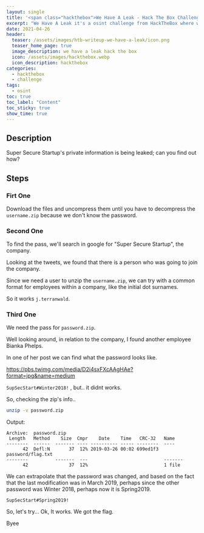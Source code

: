 ```yaml
---
layout: single
title: '<span class="hackthebox">We Have A Leak - Hack The Box Challenge</span>'
excerpt: "We Have A Leak it's a osint challenge from HackTheBox where we will have to find out information about a leak"
date: 2021-04-26
header:
  teaser: /assets/images/htb-writeup-we-have-a-leak/icon.png
  teaser_home_page: true
  image_description: we have a leak hack the box
  icon: /assets/images/hackthebox.webp
  icon_description: hackthebox
categories:
  - hackthebox
  - challenge
tags:
  - osint
toc: true
toc_label: "Content"
toc_sticky: true
show_time: true
---
```


## Description

Super Secure Startup's private information is being leaked; can you find out how? 

## Steps

### Firt One
Download the files and uncompress them until you have to decompress the ```username.zip``` because we don't know the password.

### Second One

To find the pass, we'll search in google for "Super Secure Startup", the company.

Looking at the tweets, we found that there is a person who was going to join the company.

Since we need a user to unzip the ```username.zip```, we can try with a common format for employees within a company, like the initial dot surnames.

So it works ```j.terranwald```.

### Third One

We need the pass for ```password.zip```.

Well looking around, in relation to the company, I found another employee Bianka Phelps.

In one of her post we can find what the password looks like.

<https://pbs.twimg.com/media/D2i4sxFXcAAgHAe?format=jpg&name=medium>

```SupSecStart#Winter2018!``` , but.. it didnt works.

So, checking the zip's info..
```bash
unzip -v password.zip
```

Output:

```
Archive:  password.zip
 Length   Method    Size  Cmpr    Date    Time   CRC-32   Name
--------  ------  ------- ---- ---------- ----- --------  ----
      42  Defl:N       37  12% 2019-03-26 00:02 699ed1f3  password/flag.txt
--------          -------  ---                            -------
      42               37  12%                            1 file
```

We can extrapolate that the password was changed, and based on the fact that the last modification was in March 2019, perhaps since the other password was Winter 2018, perhaps now it is Spring2019.

```SupSecStart#Spring2019!```

So, let's try... Ok, It works. We got the flag.

Byee